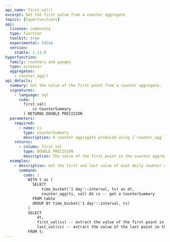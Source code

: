 ```yaml
---
api_name: first_val()
excerpt: Get the first value from a counter aggregate
topics: [hyperfunctions]
api:
  license: community
  type: function
  toolkit: true
  experimental: false
  version:
    stable: 1.11.0
hyperfunction:
  family: counters and gauges
  type: accessor
  aggregates:
    - counter_agg()
api_details:
  summary: Get the value of the first point from a counter aggregate.
  signatures:
    - language: sql
      code: |
        first_val(
            cs CounterSummary
        ) RETURNS DOUBLE PRECISION
  parameters:
    required:
      - name: cs
        type: CounterSummary
        description: A counter aggregate produced using [`counter_agg`](#counter_agg)
    returns:
      - column: first_val
        type: DOUBLE PRECISION
        description: The value of the first point in the counter aggregate
  examples:
    - description: Get the first and last value of each daily counter aggregate.
      command:
        code: |
          WITH t as (
            SELECT
                time_bucket('1 day'::interval, ts) as dt,
                counter_agg(ts, val) AS cs -- get a CounterSummary
            FROM table
            GROUP BY time_bucket('1 day'::interval, ts)
          )
          SELECT
              dt,
              first_val(cs) -- extract the value of the first point in the CounterSummary
              last_val(cs) -- extract the value of the last point in the CounterSummary
          FROM t;
---
```


